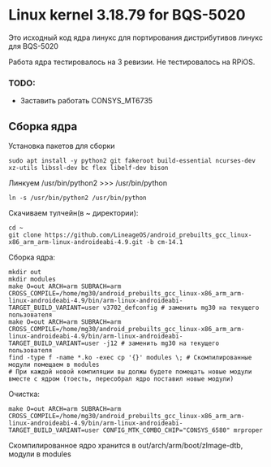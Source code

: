 
# Linux kernel 3.18.79 for BQS-5020
Это исходный код ядра линукс для портирования дистрибутивов линукс для BQS-5020

Работа ядра тестировалось на 3 ревизии. Не тестировалось на RPiOS.

### TODO:
* Заставить работать CONSYS_MT6735

## Сборка ядра
Установка пакетов для сборки
```
sudo apt install -y python2 git fakeroot build-essential ncurses-dev xz-utils libssl-dev bc flex libelf-dev bison
```

Линкуем /usr/bin/python2 >>> /usr/bin/python
```
ln -s /usr/bin/python2 /usr/bin/python
```

Скачиваем тулчейн(в ~ директории):
```
cd ~
git clone https://github.com/LineageOS/android_prebuilts_gcc_linux-x86_arm_arm-linux-androideabi-4.9.git -b cm-14.1
```
Сборка ядра:
```
mkdir out
mkdir modules
make O=out ARCH=arm SUBRACH=arm CROSS_COMPILE=/home/mg30/android_prebuilts_gcc_linux-x86_arm_arm-linux-androideabi-4.9/bin/arm-linux-androideabi- TARGET_BUILD_VARIANT=user v3702_defconfig # заменить mg30 на текущего пользователя
make O=out ARCH=arm SUBRACH=arm CROSS_COMPILE=/home/mg30/android_prebuilts_gcc_linux-x86_arm_arm-linux-androideabi-4.9/bin/arm-linux-androideabi- TARGET_BUILD_VARIANT=user -j12 # заменить mg30 на текущего пользователя
find -type f -name *.ko -exec cp '{}' modules \; # Скомпилированные модули помещаем в modules
# При каждой новой компиляции вы должы будете помещать новые модули вместе с ядром (тоесть, пересобрал ядро поставил новые модули)
```

Очистка:
```
make O=out ARCH=arm SUBRACH=arm CROSS_COMPILE=/home/mg30/android_prebuilts_gcc_linux-x86_arm_arm-linux-androideabi-4.9/bin/arm-linux-androideabi- TARGET_BUILD_VARIANT=user CONFIG_MTK_COMBO_CHIP="CONSYS_6580" mrproper
```

Скомпилированное ядро хранится в out/arch/arm/boot/zImage-dtb, модули в modules

